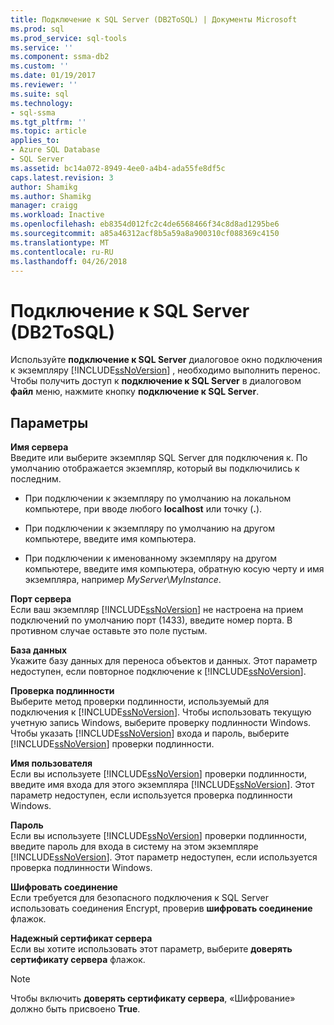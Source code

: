 ```yaml
---
title: Подключение к SQL Server (DB2ToSQL) | Документы Microsoft
ms.prod: sql
ms.prod_service: sql-tools
ms.service: ''
ms.component: ssma-db2
ms.custom: ''
ms.date: 01/19/2017
ms.reviewer: ''
ms.suite: sql
ms.technology:
- sql-ssma
ms.tgt_pltfrm: ''
ms.topic: article
applies_to:
- Azure SQL Database
- SQL Server
ms.assetid: bc14a072-8949-4ee0-a4b4-ada55fe8df5c
caps.latest.revision: 3
author: Shamikg
ms.author: Shamikg
manager: craigg
ms.workload: Inactive
ms.openlocfilehash: eb8354d012fc2c4de6568466f34c8d8ad1295be6
ms.sourcegitcommit: a85a46312acf8b5a59a8a900310cf088369c4150
ms.translationtype: MT
ms.contentlocale: ru-RU
ms.lasthandoff: 04/26/2018
---
```

# <a name="connect-to-sql-server-db2tosql"></a>Подключение к SQL Server (DB2ToSQL)
Используйте **подключение к SQL Server** диалоговое окно подключения к экземпляру [!INCLUDE[ssNoVersion](../../includes/ssnoversion_md.md)] , необходимо выполнить перенос. Чтобы получить доступ к **подключение к SQL Server** в диалоговом **файл** меню, нажмите кнопку **подключение к SQL Server**.  
  
## <a name="options"></a>Параметры  
**Имя сервера**  
Введите или выберите экземпляр SQL Server для подключения к. По умолчанию отображается экземпляр, который вы подключились к последним.  
  
-   При подключении к экземпляру по умолчанию на локальном компьютере, при вводе любого **localhost** или точку (**.**).  
  
-   При подключении к экземпляру по умолчанию на другом компьютере, введите имя компьютера.  
  
-   При подключении к именованному экземпляру на другом компьютере, введите имя компьютера, обратную косую черту и имя экземпляра, например *MyServer*\\*MyInstance*.  
  
**Порт сервера**  
Если ваш экземпляр [!INCLUDE[ssNoVersion](../../includes/ssnoversion_md.md)] не настроена на прием подключений по умолчанию порт (1433), введите номер порта. В противном случае оставьте это поле пустым.  
  
**База данных**  
Укажите базу данных для переноса объектов и данных. Этот параметр недоступен, если повторное подключение к [!INCLUDE[ssNoVersion](../../includes/ssnoversion_md.md)].  
  
**Проверка подлинности**  
Выберите метод проверки подлинности, используемый для подключения к [!INCLUDE[ssNoVersion](../../includes/ssnoversion_md.md)]. Чтобы использовать текущую учетную запись Windows, выберите проверку подлинности Windows. Чтобы указать [!INCLUDE[ssNoVersion](../../includes/ssnoversion_md.md)] входа и пароль, выберите [!INCLUDE[ssNoVersion](../../includes/ssnoversion_md.md)] проверки подлинности.  
  
**Имя пользователя**  
Если вы используете [!INCLUDE[ssNoVersion](../../includes/ssnoversion_md.md)] проверки подлинности, введите имя входа для этого экземпляра [!INCLUDE[ssNoVersion](../../includes/ssnoversion_md.md)]. Этот параметр недоступен, если используется проверка подлинности Windows.  
  
**Пароль**  
Если вы используете [!INCLUDE[ssNoVersion](../../includes/ssnoversion_md.md)] проверки подлинности, введите пароль для входа в систему на этом экземпляре [!INCLUDE[ssNoVersion](../../includes/ssnoversion_md.md)]. Этот параметр недоступен, если используется проверка подлинности Windows.  
  
**Шифровать соединение**  
Если требуется для безопасного подключения к SQL Server использовать соединения Encrypt, проверив **шифровать соединение** флажок.  
  
**Надежный сертификат сервера**  
Если вы хотите использовать этот параметр, выберите **доверять сертификату сервера** флажок.  
  
> [!NOTE]  
> Чтобы включить **доверять сертификату сервера**, «Шифрование» должно быть присвоено **True**.  
  
